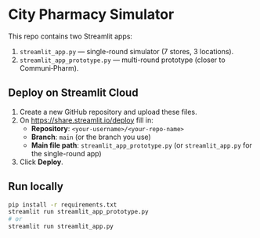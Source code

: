 # City Pharmacy Simulator

This repo contains two Streamlit apps:

1. `streamlit_app.py` — single-round simulator (7 stores, 3 locations).
2. `streamlit_app_prototype.py` — multi-round prototype (closer to Communi‑Pharm).

## Deploy on Streamlit Cloud
1. Create a new GitHub repository and upload these files.
2. On https://share.streamlit.io/deploy fill in:
   - **Repository**: `<your-username>/<your-repo-name>`
   - **Branch**: `main` (or the branch you use)
   - **Main file path**: `streamlit_app_prototype.py`  (or `streamlit_app.py` for the single-round app)
3. Click **Deploy**.

## Run locally
```bash
pip install -r requirements.txt
streamlit run streamlit_app_prototype.py
# or
streamlit run streamlit_app.py
```
